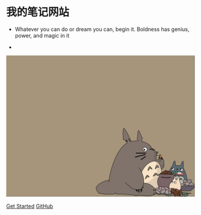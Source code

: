 <!--![logo](_media/bg.svg)-->

# 我的笔记网站


> 


   * Whatever you can do or dream you can, begin it. Boldness has genius, power, and magic in it
   
   

   
   *  


<!--      人必须是最坚固的岛屿，才能成为大陆的一部分 背景色![color](#2f4253) -->



 ![背景图片](_media/bg.jpg) 





[Get Started](home.md)
[GitHub](https://github.com/)
